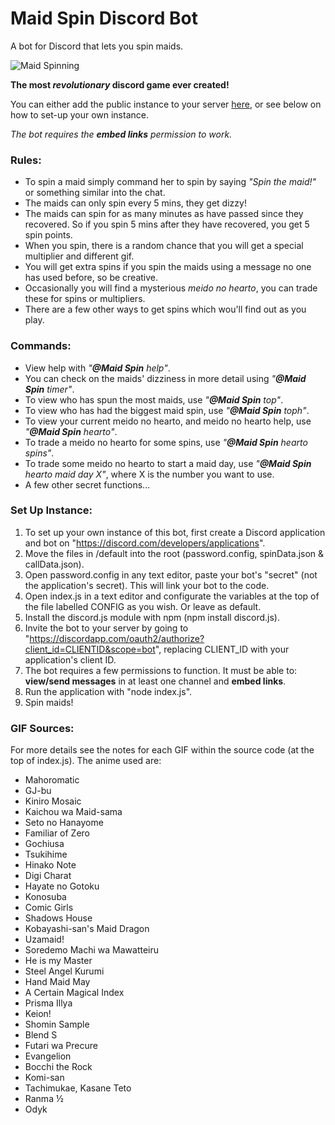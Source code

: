 # Maid Spin Discord Bot

A bot for Discord that lets you spin maids.

![Maid Spinning](https://i.imgur.com/WxIrcsu.gif)
 
**The most *revolutionary* discord game ever created!**

You can either add the public instance to your server [here](https://discord.com/oauth2/authorize?client_id=715582108600369253&scope=bot), or see below on how to set-up your own instance.

*The bot requires the **embed links** permission to work.*

### Rules:
- To spin a maid simply command her to spin by saying *"Spin the maid!"* or something similar into the chat.
- The maids can only spin every 5 mins, they get dizzy!
- The maids can spin for as many minutes as have passed since they recovered. So if you spin 5 mins after they have recovered, you get 5 spin points.
- When you spin, there is a random chance that you will get a special multiplier and different gif.
- You will get extra spins if you spin the maids using a message no one has used before, so be creative.
- Occasionally you will find a mysterious *meido no hearto*, you can trade these for spins or multipliers.
- There are a few other ways to get spins which wou'll find out as you play.

### Commands:
- View help with *"**@Maid Spin** help"*.
- You can check on the maids' dizziness in more detail using *"**@Maid Spin** timer"*.
- To view who has spun the most maids, use *"**@Maid Spin** top"*.
- To view who has had the biggest maid spin, use *"**@Maid Spin** toph"*.
- To view your current meido no hearto, and meido no hearto help, use *"**@Maid Spin** hearto"*.
- To trade a meido no hearto for some spins, use *"**@Maid Spin** hearto spins"*.
- To trade some meido no hearto to start a maid day, use *"**@Maid Spin** hearto maid day X"*, where X is the number you want to use.
- A few other secret functions...

### Set Up Instance:
1. To set up your own instance of this bot, first create a Discord application and bot on "https://discord.com/developers/applications".
2. Move the files in /default into the root (password.config, spinData.json & callData.json).
3. Open password.config in any text editor, paste your bot's "secret" (not the application's secret). This will link your bot to the code.
4. Open index.js in a text editor and configurate the variables at the top of the file labelled CONFIG as you wish. Or leave as default.
5. Install the discord.js module with npm (npm install discord.js).
6. Invite the bot to your server by going to "https://discordapp.com/oauth2/authorize?client_id=CLIENTID&scope=bot", replacing CLIENT_ID with your application's client ID.
7. The bot requires a few permissions to function. It must be able to: **view/send messages** in at least one channel and **embed links**.
8. Run the application with "node index.js".
9. Spin maids!

### GIF Sources:
For more details see the notes for each GIF within the source code (at the top of index.js).
The anime used are:
- Mahoromatic
- GJ-bu
- Kiniro Mosaic
- Kaichou wa Maid-sama
- Seto no Hanayome
- Familiar of Zero
- Gochiusa
- Tsukihime
- Hinako Note
- Digi Charat
- Hayate no Gotoku
- Konosuba
- Comic Girls
- Shadows House
- Kobayashi-san's Maid Dragon
- Uzamaid!
- Soredemo Machi wa Mawatteiru
- He is my Master
- Steel Angel Kurumi
- Hand Maid May
- A Certain Magical Index
- Prisma Illya
- Keion!
- Shomin Sample
- Blend S
- Futari wa Precure
- Evangelion
- Bocchi the Rock
- Komi-san
- Tachimukae, Kasane Teto
- Ranma ½
- Odyk
